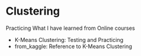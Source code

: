 # Clustering

Practicing What I have learned from Online courses

- K-Means Clustering: Testing and Practicing
- from_kaggle: Reference to K-Means Clustering